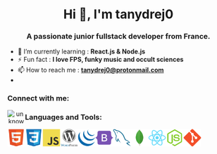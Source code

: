 <h1 align="center">Hi 👋, I'm tanydrej0</h1>
<h3 align="center">A passionate junior fullstack developer from France.</h3>

- 🌱 I’m currently learning : **React.js & Node.js**
- ⚡ Fun fact : **I love FPS, funky music and occult sciences**
- 📫 How to reach me : **tanydrej0@protonmail.com**
- 
<h3 align="left">Connect with me:</h3>
 <p align="center">
    <a href="https://twitter.com/unknow000000033" target="blank">
      <img align="left" src="https://raw.githubusercontent.com/rahuldkjain/github-profile-readme-generator/master/src/images/icons/Social/twitter.svg" alt="unknow000000033" height="30" width="40" />
    </a>
 </p>
 
<h3 align="left">Languages and Tools:</h3>
    <img align="left" alt="HTML5" width="40px" src="https://github.com/devicons/devicon/blob/master/icons/html5/html5-original.svg">
    <img align="left" alt="CSS3" width="40px" src="https://github.com/devicons/devicon/blob/master/icons/css3/css3-original.svg">
    <img align="left" alt="JavaScript" width="40px" src="https://github.com/devicons/devicon/blob/master/icons/javascript/javascript-original.svg">
    <img align="left" alt="WordPress" width="40px" src="https://github.com/devicons/devicon/blob/master/icons/wordpress/wordpress-original.svg">
    <img align="left" alt="JQuery" width="40px" src="https://github.com/devicons/devicon/blob/master/icons/jquery/jquery-original.svg">
    <img align="left" alt="Bootstrap" width="40px" src="https://github.com/devicons/devicon/blob/master/icons/bootstrap/bootstrap-plain.svg">
    <img align="left" alt="MySQL" width="40px" src="https://github.com/devicons/devicon/blob/master/icons/mysql/mysql-original.svg">
    <img align="left" alt="MongoDB" width="40px" src="https://github.com/devicons/devicon/blob/master/icons/mongodb/mongodb-original.svg">
    <img align="left" alt="React" width="40px" src="https://github.com/devicons/devicon/blob/master/icons/react/react-original.svg">
    <img align="left" alt="Node" width="40px" src="https://github.com/devicons/devicon/blob/master/icons/nodejs/nodejs-original.svg">
    <img align="left" alt="Git" width="40px" src="https://github.com/devicons/devicon/blob/master/icons/git/git-original.svg">
